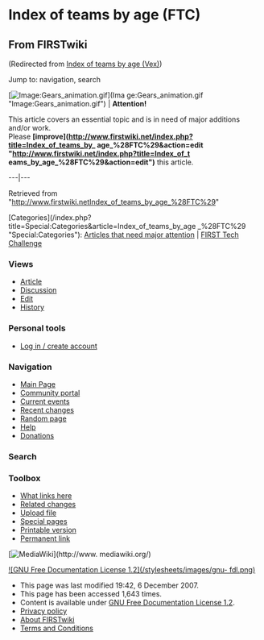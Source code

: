 # Index of teams by age (FTC)

## From FIRSTwiki

(Redirected from [Index of teams by age (Vex)](/index.php?title=Index_of_teams_by_age_%28Vex%29&redirect=no "Index of
teams by age \(Vex\)"))

Jump to: navigation, search

[![Image:Gears_animation.gif](/media/1/14/Gears_animation.gif)](Ima
ge:Gears_animation.gif "Image:Gears_animation.gif") | **Attention!**

This article covers an essential topic and is in need of major additions and/or work.<br>
Please **[improve](http://www.firstwiki.net/index.php?title=Index_of_teams_by_
age_%28FTC%29&action=edit "http://www.firstwiki.net/index.php?title=Index_of_t
eams_by_age_%28FTC%29&action=edit")** this article.

---|---

Retrieved from "<http://www.firstwiki.netIndex_of_teams_by_age_%28FTC%29>"

[Categories](/index.php?title=Special:Categories&article=Index_of_teams_by_age
_%28FTC%29 "Special:Categories"): [Articles that need major attention](Category:Articles_that_need_major_attention "Category:Articles that need major attention") | [FIRST Tech Challenge](Category:FIRST_Tech_Challenge "Category:FIRST Tech
Challenge")

### Views

- [Article](Index_of_teams_by_age_%28FTC%29)
- [Discussion](/index.php?title=Talk:Index_of_teams_by_age_%28FTC%29&action=edit)
- [Edit](/index.php?title=Index_of_teams_by_age_%28FTC%29&action=edit)
- [History](/index.php?title=Index_of_teams_by_age_%28FTC%29&action=history)

### Personal tools

- [Log in / create account](/index.php?title=Special:Userlogin&returnto=Index_of_teams_by_age_\(FTC\))

[](Main_Page "Main Page")

### Navigation

- [Main Page](Main_Page)
- [Community portal](FIRSTwiki:Community_portal)
- [Current events](Current_events)
- [Recent changes](Special:Recentchanges)
- [Random page](Special:Random)
- [Help](Help:Contents)
- [Donations](FIRSTwiki:Site_support)

### Search

### Toolbox

- [What links here](Special:Whatlinkshere/Index_of_teams_by_age_%28FTC%29)
- [Related changes](Special:Recentchangeslinked/Index_of_teams_by_age_%28FTC%29)
- [Upload file](Special:Upload)
- [Special pages](Special:Specialpages)
- [Printable version](/index.php?title=Index_of_teams_by_age_%28FTC%29&printable=yes)
- [Permanent link](/index.php?title=Index_of_teams_by_age_%28FTC%29&oldid=64645)

[![MediaWiki](/skins/common/images/poweredby_mediawiki_88x31.png)](http://www.
mediawiki.org/)

[![GNU Free Documentation License 1.2](/stylesheets/images/gnu-
fdl.png)](http://www.gnu.org/copyleft/fdl.html)

- This page was last modified 19:42, 6 December 2007.
- This page has been accessed 1,643 times.
- Content is available under [GNU Free Documentation License 1.2](http://www.gnu.org/copyleft/fdl.html "http://www.gnu.org/copyleft/fdl.html").
- [Privacy policy](FIRSTwiki:Privacy_policy "FIRSTwiki:Privacy policy")
- [About FIRSTwiki](FIRSTwiki:About "FIRSTwiki:About")
- [Terms and Conditions](FIRSTwiki:Terms_and_conditions "FIRSTwiki:Terms and conditions")
